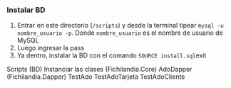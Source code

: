 ### Instalar BD

1. Entrar en este directorio (`/scripts`) y desde la terminal tipear `mysql -u nombre_usuario -p`. Donde `nombre_usuario` es el nombre de usuario de MySQL
1. Luego ingresar la pass
1. Ya dentro, instalar la BD con el comando `SOURCE install.sql`exit

Scripts (BD)
Instanciar las clases (Fichilandia.Core)
AdoDapper (Fichilandia.Dapper)
TestAdo
TestAdoTarjeta 
TestAdoCliente


